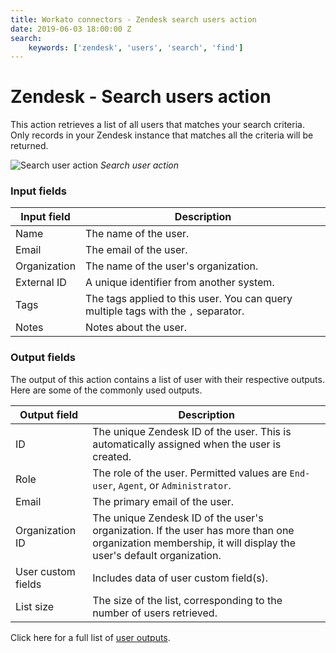 ```yaml
---
title: Workato connectors - Zendesk search users action
date: 2019-06-03 18:00:00 Z
search:
    keywords: ['zendesk', 'users', 'search', 'find']
---
```


# Zendesk - Search users action
This action retrieves a list of all users that matches your search criteria. Only records in your Zendesk instance that matches all the criteria will be returned.

![Search user action](~@img/connectors/zendesk/search-user-action.png)
*Search user action*

### Input fields
| Input field  | Description                                |
|--------------|--------------------------------------------|
| Name         | The name of the user.                      |
| Email        | The email of the user.                     |
| Organization | The name of the user's organization.       |
| External ID  | A unique identifier from another system.   |
| Tags         | The tags applied to this user. You can query multiple tags with the `,` separator. |
| Notes        | Notes about the user.                      |

### Output fields
The output of this action contains a list of user with their respective outputs. Here are some of the commonly used outputs.

| Output field | Description                                  |
|--------------|----------------------------------------------|
| ID           | The unique Zendesk ID of the user. This is automatically assigned when the user is created. |
| Role         | The role of the user. Permitted values are `End-user`, `Agent`, or `Administrator`. |
| Email        | The primary email of the user.               |
| Organization ID | The unique Zendesk ID of the user's organization. If the user has more than one organization membership, it will display the user's default organization. |
| User custom fields | Includes data of user custom field(s). |
| List size    | The size of the list, corresponding to the number of users retrieved. |

Click here for a full list of [user outputs](/connectors/zendesk/user-fields.md#user-output-fields).
